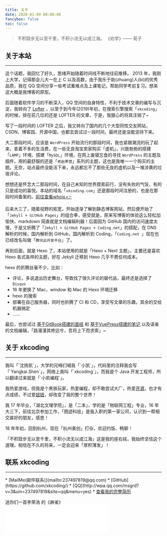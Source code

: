 ```yaml
---
title: 关于
date: 2020-01-09 00:00:00
fancybox: false
toc: false
---
```

<blockquote class="blockquote-center">不积跬步无以至千里，不积小流无以成江海。
《劝学》—— 荀子</blockquote>

## 关于本站

<hr>这个话题，我回忆了好久，思绪开始随着时间线不断地往前推移。
2013 年，我刚上大学，记得那会儿大一在上 C 以及高数，由于我乐于助(zhuang)人(bi)的优秀品质，我在 QQ 空间分享一些考试重难点及上课笔记，帮助同学考前复习。想来这大概是我博客的原型。

后面随着软件学习的不断深入，QQ 空间的自身特性，不利于技术文章的编写与沉淀，我转向了 [Lofter](http://www.lofter.com/) ，以至于到今年(2019)年初，在搜索引擎搜索「`xkcoding`」的时候，排在前几位的还是 LOFTER 的文章，于是，我狠心的将其注销了~

写了一段时间的 LOFTER 之后，我又转向了国内的几个大型同性交友网站，CSDN、博客园、开源中国，也都去尝试过一段时间，最终还是没能坚持下来。

大二那段时间，应该是 `WordPress` 开始流行的那段时间，我也紧跟潮流的玩了起来，拿着不多的生活费，在一些无良淘宝卖家购买「虚机」，兴致勃勃的搭建「`LAMP`」环境、搭建「`MySQL`」环境，在网上废寝忘食的寻找 `WordPress` 的主题及插件，用的最舒服的还是「`老赵茶馆`」系列的主题，这也是我唯一一个购买的主题。无奈，站点最终没能活下来，永远都忘不了那些无良的虚机以及一堆涉黄的垃圾评论。

想想还是怀念大二那段时间，在自己未知的世界摸索前行，没有失败的气馁，有的只是成功的喜悦。本站的域名「`xkcoding.com`」还是那段时间注册的，也是在那段时间备案的。[前往查看whois 👉](https://whois.aliyun.com/whois/domain/xkcoding.com)

后来大三了，随着视野的拓宽，开始逐渐了解到静态博客网站，然后便开始了「`Jekyll + GitHub Pages`」的组合拳，感受就是，原来写博客的体验这么轻松加愉快，markdown 简直就是文档编辑利器！后面因为 GitHub 国内的访问速度太慢，于是又折腾了「`Jekyll + GitHub Pages + Coding.net`」的搭配，在 DNS 解析的时候，国内解析到 GitHub，国内解析到 Coding，「`Coding.net `」现在也已经改名叫做「`腾讯云开发平台`」了。

再到后面，就是 Hexo 了，本站使用的就是「Hexo + Next 主题」，主要还是喜欢 Hexo 各式各样的主题，好在 Jekyll 迁移到 Hexo 几乎不费任何成本。

hexo 的折腾丝毫不少，比如：

- 评论，多说退出历史舞台，导致找了很久评论的替代品，最终还是选择了 `Disqus`
- 16 年更换了 Mac，window 和 Mac 的 Hexo 环境迁移
- hexo 的搜索
- 部署在自己服务器，同时也折腾了 CI 和 CD，享受写文章的乐趣，其余的交给机器搞定
- ......

最后，也尝试过 [基于GitBook搭建的面经](https://docs.xkcoding.com/) 和 [基于VuePress搭建的笔记](https://note.xkcoding.com/) 以及语雀的文档编辑，「路漫漫其修远兮，吾将上下而求索」~

## 关于 xkcoding

<hr>我叫「`沈扬凯`」，大学的兄嘚们喊我「`小凯`」，代码里的注释我会写「`Yangkai.Shen`」，网络上我叫「`xkcoding`」，而我是个 Java 开发工程师，所以翻译过来就是「`小凯编程`」。

我热爱游戏，但我是个黑铁玩家，热爱编程，却不敢尝试大厂，热爱[开源](https://github.com/xkcoding)，也才有点成绩，不过爱[妞妞](https://love.xkcoding.com)，却改变了我的整个世界！

我 17 年毕业，「湖北文理学院」，是「二本」，学的是「物联网工程」专业，16 年大三下，前往北京参加工作，「图迹科技」是我入职的第一家公司，认识到一帮相交甚好的朋友，感恩！

18 年年初，回到杭州，现在「杭州美创」打杂，欢迎约饭、畅聊！

「不积跬步无以至千里，不积小流无以成江海」这是我的座右铭，我始终坚信这个道理，相信在不久的将来，一定会迎来「厚积薄发」！


## 联系 xkcoding

<hr>
* [MailMe(邮件联系)](mailto:237497819@qq.com)
* [GitHub](https://github.com/xkcoding/)
* [QQ](http://wpa.qq.com/msgrd?v=3&uin=237497819&site=qq&menu=yes)
* <a href="/resume.html" target="_blank">查看我的完整简历</a>

送你们一首李荣浩 的《麻雀》 <iframe frameborder="no" border="0" marginwidth="0" marginheight="0" width=330 height=86 src="//music.163.com/outchain/player?type=2&id=1407551413&auto=1&height=66"></iframe>

